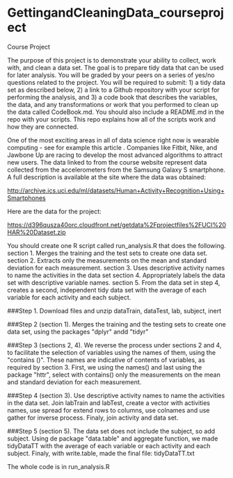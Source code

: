 # GettingandCleaningData_courseproject
Course Project

The purpose of this project is to demonstrate your ability to collect, work with, and clean a data set. The goal is to prepare tidy data that can be used for later analysis. You will be graded by your peers on a series of yes/no questions related to the project. You will be required to submit: 1) a tidy data set as described below, 2) a link to a Github repository with your script for performing the analysis, and 3) a code book that describes the variables, the data, and any transformations or work that you performed to clean up the data called CodeBook.md. You should also include a README.md in the repo with your scripts. This repo explains how all of the scripts work and how they are connected.  

One of the most exciting areas in all of data science right now is wearable computing - see for example this article . Companies like Fitbit, Nike, and Jawbone Up are racing to develop the most advanced algorithms to attract new users. The data linked to from the course website represent data collected from the accelerometers from the Samsung Galaxy S smartphone. A full description is available at the site where the data was obtained: 

http://archive.ics.uci.edu/ml/datasets/Human+Activity+Recognition+Using+Smartphones 

Here are the data for the project: 

https://d396qusza40orc.cloudfront.net/getdata%2Fprojectfiles%2FUCI%20HAR%20Dataset.zip 

 You should create one R script called run_analysis.R that does the following. 
section 1. Merges the training and the test sets to create one data set.
section 2. Extracts only the measurements on the mean and standard deviation for each measurement. 
section 3. Uses descriptive activity names to name the activities in the data set
section 4. Appropriately labels the data set with descriptive variable names. 
section 5. From the data set in step 4, creates a second, independent tidy data set with the average of each variable for each activity and each subject.

###Step 1. Download files and unzip dataTrain, dataTest, lab, subject, inert

###Step 2 (section 1). Merges the training and the testing sets to create one data set, using the packages "dplyr" andd "tidyr"

###Step 3 (sections 2, 4). We reverse the process under sections 2 and 4, to facilitate the selection of variables using the names of them, using the "contains ()". These names are indicative of contents of variables, as required by section 3. First, we using the names() and last using the package "httr", select with contains() only the measurements on the mean and standard deviation for each measurement.

###Step 4 (section 3). Use descriptive activity names to name the activities in the data set. Join labTrain and labTest, create a vector with activities names, use spread for extend rows to columns, use colnames and use gather for inverse process. Finaly, join activity and data set.

###Step 5 (section 5). The data set does not include the subject, so add subject. Using de package "data.table" and aggregate function, we made tidyDataTT with the average of each variable or each activity and each subject. Finaly, with write.table, made the final file: tidyDataTT.txt

The whole code is in run_analysis.R
